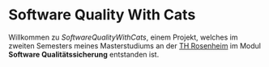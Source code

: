# Software Quality With Cats

Willkommen zu _SoftwareQualityWithCats_, einem Projekt, welches im zweiten Semesters meines Masterstudiums an der [TH Rosenheim](https://www.th-rosenheim.de) im Modul **Software Qualitätssicherung** entstanden ist.
